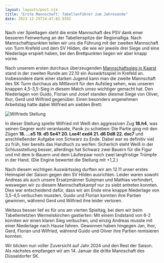 ```yaml
---
layout: layouts/post.njk
title: "Erste Mannschaft: Tabellenführer zum Jahresende"
date: 2023-12-25T14:47:03.939Z
---
```

Nach vier Spieltagen steht die erste Mannschaft des PSV dank einer besseren Feinwertung an der Tabellenspitze der Regionalliga. Nach Mannschaftspunkten teilen wir uns die Führung mit der zweiten Mannschaft von Turm Krefeld und dem SV Hilden, die wie wir jeweils drei Siege und eine Niederlage erspielt haben, bei den Brettpunkten liegen wir aber knapp vorne.

Nach unserem ersten durchaus überzeugenden [Mannschaftssieg in Kaarst](https://www.psv-schach.de/posts/erste-mannschaft-gewinnt-sausonauftakt-in-kaarst/) stand in der zweiten Runde am 22.10 ein Auswärtsspiel in Krefeld an. Insbesondere dank einer starken Jugend kann man die zweite Mannschaft des SK Turm durchaus als Mitfavorit für den Aufstieg sehen, was unseren knappen 4,5-3,5-Sieg in diesem Match umso wichtiger gemacht hat. Den Niederlagen von Guido, Florian und Josef standen diesmal Siege von Oliver, Ihor, Gerd und Wilfried gegenüber. Einen besonders angenehmen Arbeitstag hatte dabei Wilfried am siebten Brett:

![Wilfrieds Stellung](/images/wilfried-02-2023.png)

In dieser Stellung spielte Wilfried mit Weiß den aggressiven Zug **18.h4**, was seinen Gegner wohl veranlasste, Panik zu schieben: Die Partie ging mit den Zügen **18. ...e5 19. d5 Se4? 20. Lxe4! exd4 21. d6 Dd8 22. dxc7** und anschließender Aufgabe von Schwarz zu Ende. Dabei war es definitiv viel zu früh, hier bereits das Handtuch zu werfen: Sicherlich steht Weiß in der Schlussstellung besser, allerdings hat Schwarz zwei Bauern für die Figur und mit dem b-Bauern und dem Läuferpaar noch zwei langfristige Trümpfe in der Hand. (Die Engine bewertet die Stellung mit +1,2.)

Nach diesem wichtigen Auswärtssieg durften wir am 12.11 unser erstes Heimspiel der Saison gegen den SV Hilden ausrichten. Leider waren sowohl Andreas als auch unsere Ersatzmänner Sulejman und Mathias verhindert, weswegen wir zu diesem Mannschaftskampf nur zu siebt antreten konnten. Dies war entscheidend dafür, dass wir am Ende eine knappe Niederlage von 3,5-4,5 verbuchen mussten. Guido und Florian konnten ihre Partien gewinnen, während Gerd und Wilfried ihre leider verloren.

Weitaus besser lief es für uns am vierten Spieltag, bei dem wir beim Tabellenletzten Wermelskirchen gastierten: Mit einem Endstand von 6-2 konnten wir einen klaren Sieg verbuchen, und einzig Andreas musste mit einer Niederlage nach Hause fahren. Gewonnen haben hingegen Jan, Ihor, Gerd, Florian und Wilfried, während Guido und Oliver ihre Partien remisieren konnten.

Wir blicken nun voller Zuversicht auf Jahr 2024 und den Rest der Saison. Als nächstes empfangen wir am 14. Januar die dritte Mannschaft des Düsseldorfer SK.